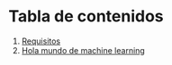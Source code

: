 # Tabla de contenidos


1. [Requisitos](docs/basics/requisites/requisites.md)
2. [Hola mundo de machine learning](docs/basics/hello-world/hello-world.ipynb)
